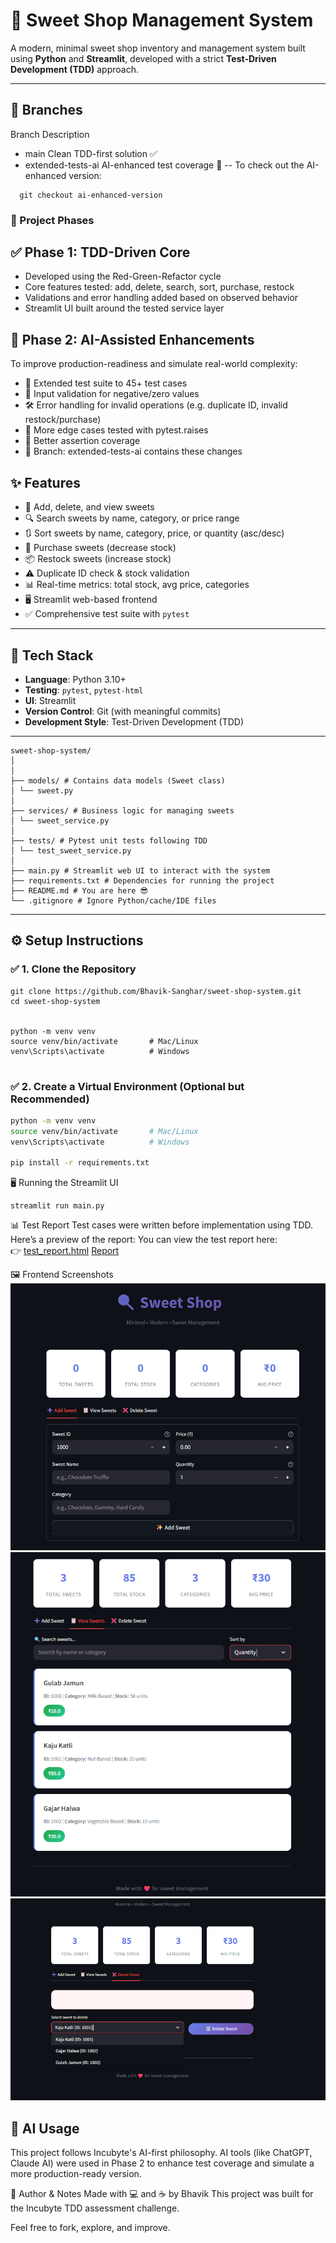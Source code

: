 # 🍬 Sweet Shop Management System

A modern, minimal sweet shop inventory and management system built using **Python** and **Streamlit**, developed with a strict **Test-Driven Development (TDD)** approach.

---
## 🔁 Branches
Branch	Description
- main	Clean TDD-first solution ✅
- extended-tests-ai	AI-enhanced test coverage  🤖
  -- To check out the AI-enhanced version:
```
  git checkout ai-enhanced-version
```
### 🚦 Project Phases
## ✅ Phase 1: TDD-Driven Core
- Developed using the Red-Green-Refactor cycle
- Core features tested: add, delete, search, sort, purchase, restock
- Validations and error handling added based on observed behavior
- Streamlit UI built around the tested service layer

## 🤖 Phase 2: AI-Assisted Enhancements
To improve production-readiness and simulate real-world complexity:

- 🧠 Extended test suite to 45+ test cases
- 📌 Input validation for negative/zero values
- 🛠️ Error handling for invalid operations (e.g. duplicate ID, invalid restock/purchase)
- 🔄 More edge cases tested with pytest.raises
- 🧪 Better assertion coverage
- 📄 Branch: extended-tests-ai contains these changes

## ✨ Features

- 🧾 Add, delete, and view sweets
- 🔍 Search sweets by name, category, or price range
- 🔃 Sort sweets by name, category, price, or quantity (asc/desc)
- 🛒 Purchase sweets (decrease stock)
- 📦 Restock sweets (increase stock)
- ⚠️ Duplicate ID check & stock validation
- 📊 Real-time metrics: total stock, avg price, categories
- 🖥️ Streamlit web-based frontend
- ✅ Comprehensive test suite with `pytest`

---

## 🧠 Tech Stack

- **Language**: Python 3.10+
- **Testing**: `pytest`, `pytest-html`
- **UI**: Streamlit
- **Version Control**: Git (with meaningful commits)
- **Development Style**: Test-Driven Development (TDD)

---
```
sweet-shop-system/
│
│
├── models/ # Contains data models (Sweet class)
│ └── sweet.py
│
├── services/ # Business logic for managing sweets
│ └── sweet_service.py
│
├── tests/ # Pytest unit tests following TDD
│ └── test_sweet_service.py
│
├── main.py # Streamlit web UI to interact with the system
├── requirements.txt # Dependencies for running the project
├── README.md # You are here 😎
└── .gitignore # Ignore Python/cache/IDE files
```

---

## ⚙️ Setup Instructions

### ✅ 1. Clone the Repository

```
git clone https://github.com/Bhavik-Sanghar/sweet-shop-system.git
cd sweet-shop-system


python -m venv venv
source venv/bin/activate       # Mac/Linux
venv\Scripts\activate          # Windows


```
### ✅ 2.  Create a Virtual Environment (Optional but Recommended)
```bash
python -m venv venv
source venv/bin/activate       # Mac/Linux
venv\Scripts\activate          # Windows

pip install -r requirements.txt

```
🖥️ Running the Streamlit UI

```
streamlit run main.py
```

📊 Test Report
Test cases were written before implementation using TDD.
Here’s a preview of the report:
You can view the test report here:  
👉 [test_report.html](test_report.html)
[Report](Images/4.png)


🖼️ Frontend Screenshots
![Alt text](Images/1.png)
![Alt text](Images/2.png)
![Alt text](Images/3.png)


## 🤖 AI Usage
This project follows Incubyte's AI-first philosophy.
AI tools (like ChatGPT, Claude AI) were used in Phase 2 to enhance test coverage and simulate a more production-ready version.


🙌 Author & Notes
Made with 💻 and ☕ by Bhavik
This project was built for the Incubyte TDD assessment challenge.

Feel free to fork, explore, and improve.
